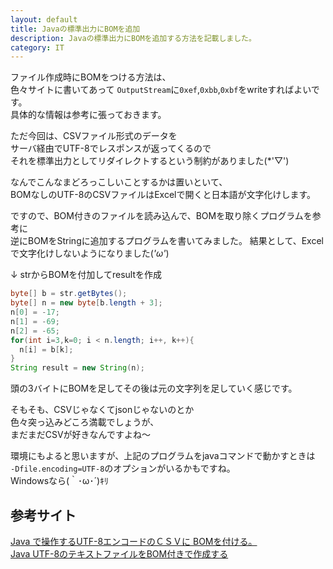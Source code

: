 ```yaml
---
layout: default
title: Javaの標準出力にBOMを追加
description: Javaの標準出力にBOMを追加する方法を記載しました。
category: IT
---
```


ファイル作成時にBOMをつける方法は、  
色々サイトに書いてあって
`OutputStream`に`0xef`,`0xbb`,`0xbf`をwriteすればよいです。  
具体的な情報は参考に張っておきます。

ただ今回は、CSVファイル形式のデータを  
サーバ経由でUTF-8でレスポンスが返ってくるので  
それを標準出力としてリダイレクトするという制約がありました(*'▽')

なんでこんなまどろっこしいことするかは置いといて、  
BOMなしのUTF-8のCSVファイルはExcelで開くと日本語が文字化けします。

ですので、BOM付きのファイルを読み込んで、BOMを取り除くプログラムを参考に  
逆にBOMをStringに追加するプログラムを書いてみました。
結果として、Excelで文字化けしないようになりました(*'ω'*)

↓ strからBOMを付加してresultを作成
```Java
byte[] b = str.getBytes();
byte[] n = new byte[b.length + 3];
n[0] = -17;
n[1] = -69;
n[2] = -65;
for(int i=3,k=0; i < n.length; i++, k++){
  n[i] = b[k];
}
String result = new String(n);
```

頭の3バイトにBOMを足してその後は元の文字列を足していく感じです。

そもそも、CSVじゃなくてjsonじゃないのとか  
色々突っ込みどころ満載でしょうが、  
まだまだCSVが好きなんですよね～

環境にもよると思いますが、上記のプログラムをjavaコマンドで動かすときは  
`-Dfile.encoding=UTF-8`のオプションがいるかもですね。  
Windowsなら(｀･ω･´)ｷﾘ

## 参考サイト

[Java で操作するUTF-8エンコードのＣＳＶに BOMを付ける。](https://oboe2uran.hatenablog.com/entry/2018/07/12/223138)  
[Java UTF-8のテキストファイルをBOM付きで作成する](https://www.javalife.jp/2018/02/26/post-441/)